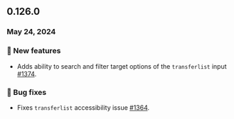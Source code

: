 ## 0.126.0

### May 24, 2024

### 💪 New features

- Adds ability to search and filter target options of the `transferlist` input [#1374](https://github.com/formkit/formkit/issues/1374).


### 🐛 Bug fixes

- Fixes `transferlist` accessibility issue [#1364](https://github.com/formkit/formkit/issues/1364).